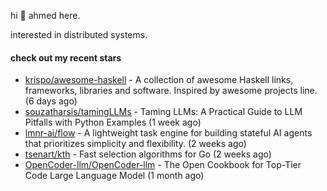 hi 👋 ahmed here.

interested in distributed systems.

#### check out my recent stars

- [krispo/awesome-haskell](https://github.com/krispo/awesome-haskell) - A collection of awesome Haskell links, frameworks, libraries and software. Inspired by awesome projects line. (6 days ago)
- [souzatharsis/tamingLLMs](https://github.com/souzatharsis/tamingLLMs) - Taming LLMs: A Practical Guide to LLM Pitfalls with Python Examples (1 week ago)
- [lmnr-ai/flow](https://github.com/lmnr-ai/flow) - A lightweight task engine for building stateful AI agents that prioritizes simplicity and flexibility. (2 weeks ago)
- [tsenart/kth](https://github.com/tsenart/kth) - Fast selection algorithms for Go (2 weeks ago)
- [OpenCoder-llm/OpenCoder-llm](https://github.com/OpenCoder-llm/OpenCoder-llm) - The Open Cookbook for Top-Tier Code Large Language Model (1 month ago)

